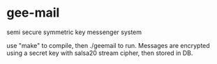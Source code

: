 # gee-mail
semi secure symmetric key messenger system

use  "make" to compile, then ./geemail to run. Messages are encrypted using a secret key with salsa20 stream cipher, then stored in DB.

